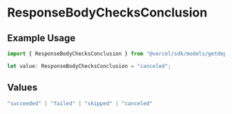 # ResponseBodyChecksConclusion

## Example Usage

```typescript
import { ResponseBodyChecksConclusion } from "@vercel/sdk/models/getdeploymentop.js";

let value: ResponseBodyChecksConclusion = "canceled";
```

## Values

```typescript
"succeeded" | "failed" | "skipped" | "canceled"
```